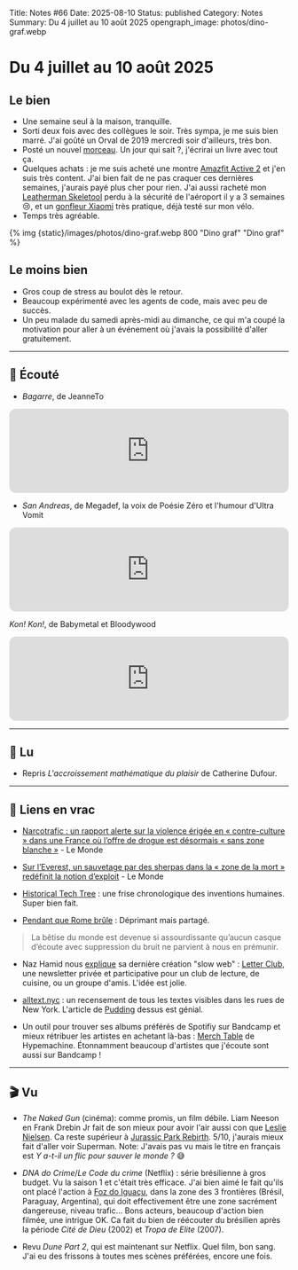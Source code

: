 Title: Notes #66
Date: 2025-08-10
Status: published
Category: Notes
Summary: Du 4 juillet au 10 août 2025
opengraph_image: photos/dino-graf.webp

# Du 4 juillet au 10 août 2025

## Le bien

* Une semaine seul à la maison, tranquille.
* Sorti deux fois avec des collègues le soir. Très sympa, je me suis bien marré. J'ai goûté un Orval de 2019 mercredi soir d'ailleurs, très bon.
* Posté un nouvel [morceau]({filename}/notes/extrait-grand-ecart.md). Un jour qui sait ?, j'écrirai un livre avec tout ça.
* Quelques achats : je me suis acheté une montre [Amazfit Active 2](https://us.amazfit.com/products/active-2-round) et j'en suis très content. J'ai bien fait de ne pas craquer ces dernières semaines, j'aurais payé plus cher pour rien. J'ai aussi racheté mon [Leatherman Skeletool](https://www.leatherman.com/products/skeletool) perdu à la sécurité de l'aéroport il y a 3 semaines 😢, et un [gonfleur Xiaomi](https://www.mi.com/fr/product/xiaomi-portable-electric-air-compressor-2/) très pratique, déjà testé sur mon vélo.
* Temps très agréable.

{% img {static}/images/photos/dino-graf.webp 800 "Dino graf" "Dino graf" %}

## Le moins bien

* Gros coup de stress au boulot dès le retour.
* Beaucoup expérimenté avec les agents de code, mais avec peu de succès.
* Un peu malade du samedi après-midi au dimanche, ce qui m'a coupé la motivation pour aller à un événement où j'avais la possibilité d'aller gratuitement.

---

## 🎤 Écouté

* _Bagarre_, de JeanneTo

<iframe data-testid="embed-iframe" style="border-radius:12px" src="https://open.spotify.com/embed/track/4a42BCiSUKd0MdaGenPtGy?utm_source=generator" width="100%" height="152" frameBorder="0" allowfullscreen="" allow="autoplay; clipboard-write; encrypted-media; fullscreen; picture-in-picture" loading="lazy"></iframe>

* _San Andreas_, de Megadef, la voix de Poésie Zéro et l'humour d'Ultra Vomit

<iframe data-testid="embed-iframe" style="border-radius:12px" src="https://open.spotify.com/embed/track/2JrzCc4vSgtVRwAzxdAYl7?utm_source=generator" width="100%" height="152" frameBorder="0" allowfullscreen="" allow="autoplay; clipboard-write; encrypted-media; fullscreen; picture-in-picture" loading="lazy"></iframe>

_Kon! Kon!_, de Babymetal et Bloodywood

<iframe data-testid="embed-iframe" style="border-radius:12px" src="https://open.spotify.com/embed/track/7uCQ2yvHQxZtTrvdDLA1Cz?utm_source=generator" width="100%" height="152" frameBorder="0" allowfullscreen="" allow="autoplay; clipboard-write; encrypted-media; fullscreen; picture-in-picture" loading="lazy"></iframe>

---

## 📖 Lu

* Repris _L'accroissement mathématique du plaisir_ de Catherine Dufour.

---

## 🔗 Liens en vrac

* [Narcotrafic : un rapport alerte sur la violence érigée en « contre-culture » dans une France où l’offre de drogue est désormais « sans zone blanche »](https://www.lemonde.fr/societe/article/2025/08/03/narcotrafic-un-rapport-alerte-sur-la-violence-erigee-en-contre-culture-dans-une-france-ou-l-offre-de-drogue-est-desormais-sans-zone-blanche_6626377_3224.html) - Le Monde

* [Sur l’Everest, un sauvetage par des sherpas dans la « zone de la mort » redéfinit la notion d’exploit](https://www.lemonde.fr/series-d-ete/article/2025/08/01/sur-l-everest-un-sauvetage-redefinit-la-notion-d-exploit_6626101_3451060.html) - Le Monde

* [Historical Tech Tree](https://www.historicaltechtree.com/) : une frise chronologique des inventions humaines. Super bien fait.

* [Pendant que Rome brûle](https://lactualite.com/societe/pendant-que-rome-brule/) : Déprimant mais partagé.

> La bêtise du monde est devenue si assourdissante qu’aucun casque d’écoute avec suppression du bruit ne parvient à nous en prémunir.

* Naz Hamid nous [explique](https://nazhamid.com/journal/letter-club/) sa dernière création "slow web" : [Letter Club](https://letterclub.org/), une newsletter privée et participative pour un club de lecture, de cuisine, ou un groupe d'amis. L'idée est jolie.

* [alltext.nyc](https://www.alltext.nyc/) : un recensement de tous les textes visibles dans les rues de New York. L'article de [Pudding](https://pudding.cool/2025/07/street-view/) dessus est génial.

* Un outil pour trouver ses albums préférés de Spotifiy sur Bandcamp et mieux rétribuer les artistes en achetant là-bas : [Merch Table](https://hypem.com/merch-table/) de Hypemachine. Étonnamment beaucoup d'artistes que j'écoute sont aussi sur Bandcamp !

---

## 🎬 Vu

* _The Naked Gun_ (cinéma): comme promis, un film débile. Liam Neeson en Frank Drebin Jr fait de son mieux pour avoir l'air aussi con que [Leslie Nielsen](https://fr.wikipedia.org/wiki/Leslie_Nielsen). Ca reste supérieur à [Jurassic Park Rebirth]({filename}/notes/notes_13_07_2025.md). 5/10, j'aurais mieux fait d'aller voir Superman.
Note: J'avais pas vu mais le titre en français est _Y a-t-il un flic pour sauver le monde ?_ 😅

* _DNA do Crime_/_Le Code du crime_ (Netflix) : série brésilienne à gros budget. Vu la saison 1 et c'était très efficace. J'ai bien aimé le fait qu'ils ont placé l'action à [Foz do Iguaçu](https://fr.wikipedia.org/wiki/Foz_do_Igua%C3%A7u), dans la zone des 3 frontières (Brésil, Paraguay, Argentina), qui doit effectivement être une zone sacrément dangereuse, niveau trafic... Bons acteurs, beaucoup d'action bien filmée, une intrigue OK. Ca fait du bien de réécouter du brésilien après la période _Cité de Dieu_ (2002) et _Tropa de Elite_ (2007).

* Revu _Dune Part 2_, qui est maintenant sur Netflix. Quel film, bon sang. J'ai eu des frissons à toutes mes scènes préférées, encore une fois.

